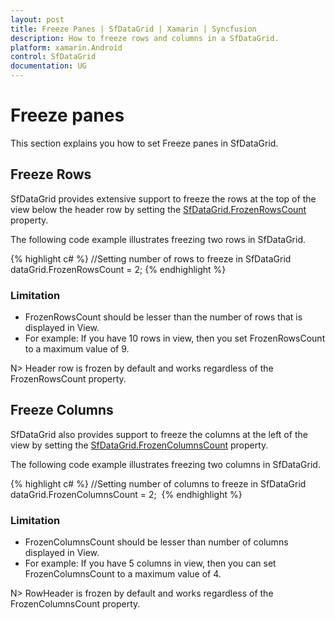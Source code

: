 ```yaml
---
layout: post
title: Freeze Panes | SfDataGrid | Xamarin | Syncfusion
description: How to freeze rows and columns in a SfDataGrid.
platform: xamarin.Android
control: SfDataGrid
documentation: UG
---
```


# Freeze panes

This section explains you how to set Freeze panes in SfDataGrid. 


## Freeze Rows

SfDataGrid provides extensive support to freeze the rows at the top of the view below the header row by setting the [SfDataGrid.FrozenRowsCount](http://help.syncfusion.com/cr/cref_files/xamarin/sfdatagrid/Syncfusion.SfDataGrid.XForms~Syncfusion.SfDataGrid.XForms.SfDataGrid~FrozenRowsCount.html) property. 

The following code example illustrates freezing two rows in SfDataGrid.

{% highlight c# %}
//Setting number of rows to freeze in SfDataGrid
dataGrid.FrozenRowsCount = 2; 
{% endhighlight %}

### Limitation

* FrozenRowsCount should be lesser than the number of rows that is displayed in View.
* For example: 
If you have 10 rows in view, then you set FrozenRowsCount to a maximum value of 9.

N> Header row is frozen by default and works regardless of the FrozenRowsCount property.


## Freeze Columns

SfDataGrid also provides support to freeze the columns at the left of the view by setting the [SfDataGrid.FrozenColumnsCount](http://help.syncfusion.com/cr/cref_files/xamarin/sfdatagrid/Syncfusion.SfDataGrid.XForms~Syncfusion.SfDataGrid.XForms.SfDataGrid~FrozenColumnsCount.html) property. 

The following code example illustrates freezing two columns in SfDataGrid.

{% highlight c# %}
//Setting number of columns to freeze in SfDataGrid
dataGrid.FrozenColumnsCount = 2;  
{% endhighlight %}

### Limitation

* FrozenColumnsCount should be lesser than number of columns displayed in View.
* For example: 
If you have 5 columns in view, then you can set FrozenColumnsCount to a maximum value of 4.

N> RowHeader is frozen by default and works regardless of the FrozenColumnsCount property.

